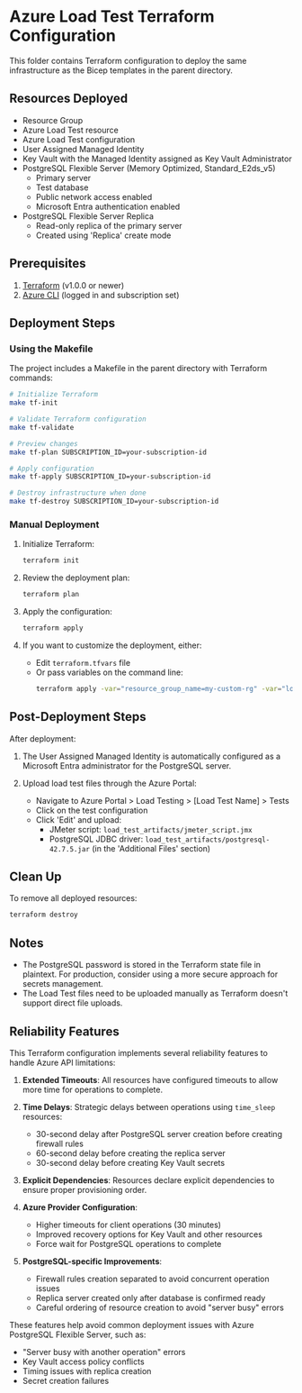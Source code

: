 # Azure Load Test Terraform Configuration

This folder contains Terraform configuration to deploy the same infrastructure as the Bicep templates in the parent directory.

## Resources Deployed

- Resource Group
- Azure Load Test resource
- Azure Load Test configuration
- User Assigned Managed Identity
- Key Vault with the Managed Identity assigned as Key Vault Administrator
- PostgreSQL Flexible Server (Memory Optimized, Standard_E2ds_v5)
  - Primary server
  - Test database
  - Public network access enabled
  - Microsoft Entra authentication enabled
- PostgreSQL Flexible Server Replica
  - Read-only replica of the primary server
  - Created using 'Replica' create mode

## Prerequisites

1. [Terraform](https://www.terraform.io/downloads.html) (v1.0.0 or newer)
2. [Azure CLI](https://docs.microsoft.com/en-us/cli/azure/install-azure-cli) (logged in and subscription set)

## Deployment Steps

### Using the Makefile

The project includes a Makefile in the parent directory with Terraform commands:

```bash
# Initialize Terraform
make tf-init

# Validate Terraform configuration
make tf-validate

# Preview changes
make tf-plan SUBSCRIPTION_ID=your-subscription-id

# Apply configuration
make tf-apply SUBSCRIPTION_ID=your-subscription-id

# Destroy infrastructure when done
make tf-destroy SUBSCRIPTION_ID=your-subscription-id
```

### Manual Deployment

1. Initialize Terraform:
   ```bash
   terraform init
   ```

2. Review the deployment plan:
   ```bash
   terraform plan
   ```

3. Apply the configuration:
   ```bash
   terraform apply
   ```

4. If you want to customize the deployment, either:
   - Edit `terraform.tfvars` file
   - Or pass variables on the command line:
     ```bash
     terraform apply -var="resource_group_name=my-custom-rg" -var="location=westeurope"
     ```

## Post-Deployment Steps

After deployment:

1. The User Assigned Managed Identity is automatically configured as a Microsoft Entra administrator for the PostgreSQL server.

2. Upload load test files through the Azure Portal:
   - Navigate to Azure Portal > Load Testing > [Load Test Name] > Tests
   - Click on the test configuration
   - Click 'Edit' and upload:
     - JMeter script: `load_test_artifacts/jmeter_script.jmx`
     - PostgreSQL JDBC driver: `load_test_artifacts/postgresql-42.7.5.jar` (in the 'Additional Files' section)

## Clean Up

To remove all deployed resources:

```bash
terraform destroy
```

## Notes

- The PostgreSQL password is stored in the Terraform state file in plaintext. For production, consider using a more secure approach for secrets management.
- The Load Test files need to be uploaded manually as Terraform doesn't support direct file uploads.

## Reliability Features

This Terraform configuration implements several reliability features to handle Azure API limitations:

1. **Extended Timeouts**: All resources have configured timeouts to allow more time for operations to complete.

2. **Time Delays**: Strategic delays between operations using `time_sleep` resources:
   - 30-second delay after PostgreSQL server creation before creating firewall rules
   - 60-second delay before creating the replica server
   - 30-second delay before creating Key Vault secrets

3. **Explicit Dependencies**: Resources declare explicit dependencies to ensure proper provisioning order.

4. **Azure Provider Configuration**:
   - Higher timeouts for client operations (30 minutes)
   - Improved recovery options for Key Vault and other resources
   - Force wait for PostgreSQL operations to complete

5. **PostgreSQL-specific Improvements**:
   - Firewall rules creation separated to avoid concurrent operation issues
   - Replica server created only after database is confirmed ready
   - Careful ordering of resource creation to avoid "server busy" errors

These features help avoid common deployment issues with Azure PostgreSQL Flexible Server, such as:
- "Server busy with another operation" errors
- Key Vault access policy conflicts
- Timing issues with replica creation
- Secret creation failures